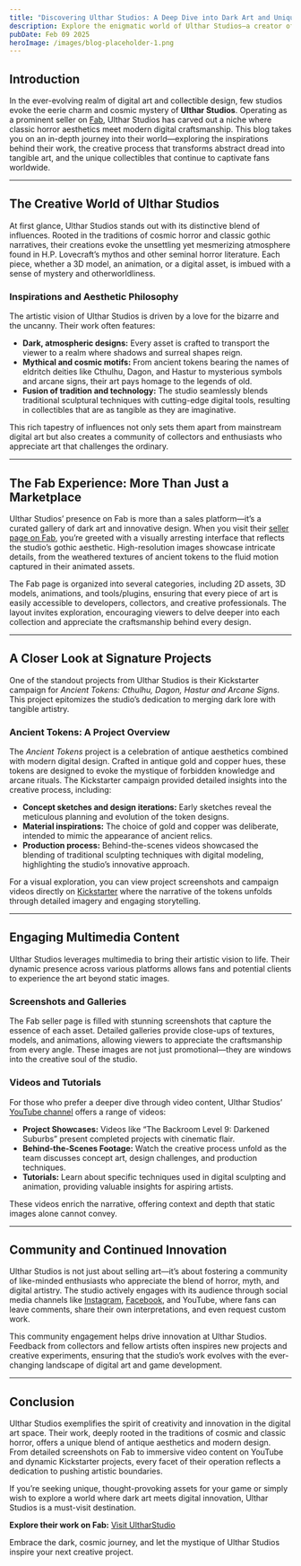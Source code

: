 ```yaml
---
title: "Discovering Ulthar Studios: A Deep Dive into Dark Art and Unique Collectibles"
description: Explore the enigmatic world of Ulthar Studios—a creator of dark, cosmic, and fantastical collectibles. In this detailed blog, we uncover the studio’s inspirations, creative process, and the remarkable assets available on Fab, along with engaging videos and behind-the-scenes insights.
pubDate: Feb 09 2025
heroImage: /images/blog-placeholder-1.png
---
```

## Introduction

In the ever-evolving realm of digital art and collectible design, few studios evoke the eerie charm and cosmic mystery of **Ulthar Studios**. Operating as a prominent seller on [Fab](https://www.fab.com/sellers/UltharStudio), Ulthar Studios has carved out a niche where classic horror aesthetics meet modern digital craftsmanship. This blog takes you on an in-depth journey into their world—exploring the inspirations behind their work, the creative process that transforms abstract dread into tangible art, and the unique collectibles that continue to captivate fans worldwide.

---

## The Creative World of Ulthar Studios

At first glance, Ulthar Studios stands out with its distinctive blend of influences. Rooted in the traditions of cosmic horror and classic gothic narratives, their creations evoke the unsettling yet mesmerizing atmosphere found in H.P. Lovecraft’s mythos and other seminal horror literature. Each piece, whether a 3D model, an animation, or a digital asset, is imbued with a sense of mystery and otherworldliness.

### Inspirations and Aesthetic Philosophy

The artistic vision of Ulthar Studios is driven by a love for the bizarre and the uncanny. Their work often features:
- **Dark, atmospheric designs:** Every asset is crafted to transport the viewer to a realm where shadows and surreal shapes reign.
- **Mythical and cosmic motifs:** From ancient tokens bearing the names of eldritch deities like Cthulhu, Dagon, and Hastur to mysterious symbols and arcane signs, their art pays homage to the legends of old.
- **Fusion of tradition and technology:** The studio seamlessly blends traditional sculptural techniques with cutting-edge digital tools, resulting in collectibles that are as tangible as they are imaginative.

This rich tapestry of influences not only sets them apart from mainstream digital art but also creates a community of collectors and enthusiasts who appreciate art that challenges the ordinary.

---

## The Fab Experience: More Than Just a Marketplace

Ulthar Studios’ presence on Fab is more than a sales platform—it’s a curated gallery of dark art and innovative design. When you visit their [seller page on Fab](https://www.fab.com/sellers/UltharStudio), you’re greeted with a visually arresting interface that reflects the studio’s gothic aesthetic. High-resolution images showcase intricate details, from the weathered textures of ancient tokens to the fluid motion captured in their animated assets.

The Fab page is organized into several categories, including 2D assets, 3D models, animations, and tools/plugins, ensuring that every piece of art is easily accessible to developers, collectors, and creative professionals. The layout invites exploration, encouraging viewers to delve deeper into each collection and appreciate the craftsmanship behind every design.

---

## A Closer Look at Signature Projects

One of the standout projects from Ulthar Studios is their Kickstarter campaign for *Ancient Tokens: Cthulhu, Dagon, Hastur and Arcane Signs*. This project epitomizes the studio’s dedication to merging dark lore with tangible artistry.

### Ancient Tokens: A Project Overview

The *Ancient Tokens* project is a celebration of antique aesthetics combined with modern digital design. Crafted in antique gold and copper hues, these tokens are designed to evoke the mystique of forbidden knowledge and arcane rituals. The Kickstarter campaign provided detailed insights into the creative process, including:
- **Concept sketches and design iterations:** Early sketches reveal the meticulous planning and evolution of the token designs.
- **Material inspirations:** The choice of gold and copper was deliberate, intended to mimic the appearance of ancient relics.
- **Production process:** Behind-the-scenes videos showcased the blending of traditional sculpting techniques with digital modeling, highlighting the studio’s innovative approach.

For a visual exploration, you can view project screenshots and campaign videos directly on [Kickstarter](https://www.kickstarter.com/projects/ultharstudio/ancient-tokens-cthulhu-dagon-hastur-and-arcane-signs) where the narrative of the tokens unfolds through detailed imagery and engaging storytelling.

---

## Engaging Multimedia Content

Ulthar Studios leverages multimedia to bring their artistic vision to life. Their dynamic presence across various platforms allows fans and potential clients to experience the art beyond static images.

### Screenshots and Galleries

The Fab seller page is filled with stunning screenshots that capture the essence of each asset. Detailed galleries provide close-ups of textures, models, and animations, allowing viewers to appreciate the craftsmanship from every angle. These images are not just promotional—they are windows into the creative soul of the studio.

### Videos and Tutorials

For those who prefer a deeper dive through video content, Ulthar Studios’ [YouTube channel](https://www.youtube.com/@ultharstudio) offers a range of videos:
- **Project Showcases:** Videos like “The Backroom Level 9: Darkened Suburbs” present completed projects with cinematic flair.
- **Behind-the-Scenes Footage:** Watch the creative process unfold as the team discusses concept art, design challenges, and production techniques.
- **Tutorials:** Learn about specific techniques used in digital sculpting and animation, providing valuable insights for aspiring artists.

These videos enrich the narrative, offering context and depth that static images alone cannot convey.

---

## Community and Continued Innovation

Ulthar Studios is not just about selling art—it’s about fostering a community of like-minded enthusiasts who appreciate the blend of horror, myth, and digital artistry. The studio actively engages with its audience through social media channels like [Instagram](https://www.instagram.com/ultharstudio/), [Facebook](https://www.facebook.com/ultharstudio/), and YouTube, where fans can leave comments, share their own interpretations, and even request custom work.

This community engagement helps drive innovation at Ulthar Studios. Feedback from collectors and fellow artists often inspires new projects and creative experiments, ensuring that the studio’s work evolves with the ever-changing landscape of digital art and game development.

---

## Conclusion

Ulthar Studios exemplifies the spirit of creativity and innovation in the digital art space. Their work, deeply rooted in the traditions of cosmic and classic horror, offers a unique blend of antique aesthetics and modern design. From detailed screenshots on Fab to immersive video content on YouTube and dynamic Kickstarter projects, every facet of their operation reflects a dedication to pushing artistic boundaries.

If you’re seeking unique, thought-provoking assets for your game or simply wish to explore a world where dark art meets digital innovation, Ulthar Studios is a must-visit destination.

**Explore their work on Fab:** [Visit UltharStudio](https://www.fab.com/sellers/UltharStudio)

Embrace the dark, cosmic journey, and let the mystique of Ulthar Studios inspire your next creative project.